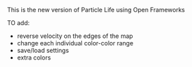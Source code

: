 This is the new version of Particle Life using Open Frameworks

TO add:
- reverse velocity on the edges of the map
- change each individual color-color range
- save/load settings
- extra colors